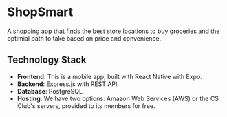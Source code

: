 # ShopSmart

A shopping app that finds the best store locations to buy groceries and the
optimial path to take based on price and convenience.

## Technology Stack
* **Frontend**: This is a mobile app, built with React Native with Expo.
* **Backend**: Express.js with REST API.
* **Database**: PostgreSQL
* **Hosting**: We have two options: Amazon Web Services (AWS) or the CS Club's
servers, provided to its members for free.